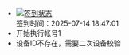 - [![签到状态](https://github.com/womade/Cloud189-Actions/actions/workflows/main.yml/badge.svg?branch=main)](https://github.com/womade/Cloud189-Actions/actions/workflows/main.yml) <br> 签到时间：2025-07-14 18:47:01
- 开始执行帐号1
- 设备ID不存在，需要二次设备校验
